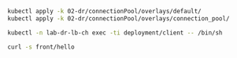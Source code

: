 ```bash
kubectl apply -k 02-dr/connectionPool/overlays/default/
kubectl apply -k 02-dr/connectionPool/overlays/connection_pool/
```
```bash
kubectl -n lab-dr-lb-ch exec -ti deployment/client -- /bin/sh
```
```bash
curl -s front/hello
```
